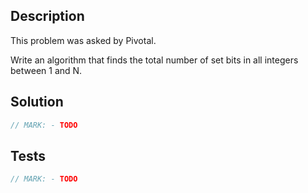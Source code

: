 ## Description

This problem was asked by Pivotal.

Write an algorithm that finds the total number of set bits in all integers between 1 and N.

## Solution

```swift
// MARK: - TODO
```

## Tests

```swift
// MARK: - TODO
```